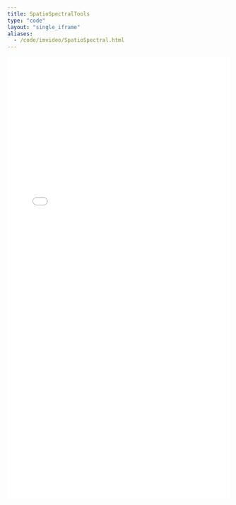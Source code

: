 ```yaml
---
title: SpatioSpectralTools
type: "code"
layout: "single_iframe"
aliases:
  - /code/imvideo/SpatioSpectral.html
---
```


<script>
  function superSize(me) {
    //me.style.width = me.contentWindow.document.body.scrollWidth + 'px';
    me.style.height = me.contentWindow.document.body.scrollHeight+20 + 'px';
  }
</script>

<div style="max-width: 100%; margin: 0rem auto ">
<iframe src="/pages/SpatioSpectral.html" style="border: 0" width="100%" height="1000" referrerpolicy="same-origin" seamless onload="superSize(this)"></iframe>
</div>
